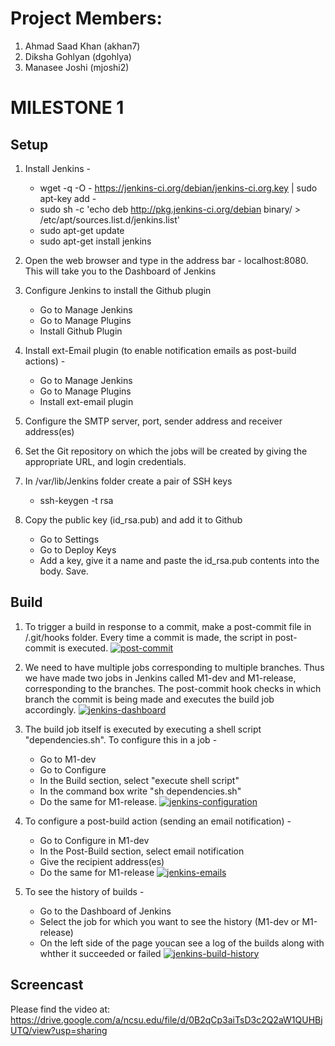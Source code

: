 # Project Members:
1. Ahmad Saad Khan (akhan7)
2. Diksha Gohlyan (dgohlya)
3. Manasee Joshi (mjoshi2)

# MILESTONE 1

## Setup

1. Install Jenkins - 
    -   wget -q -O - https://jenkins-ci.org/debian/jenkins-ci.org.key | sudo apt-key add -
    -   sudo sh -c 'echo deb http://pkg.jenkins-ci.org/debian binary/ > /etc/apt/sources.list.d/jenkins.list'
    -   sudo apt-get update
    -   sudo apt-get install jenkins

2. Open the web browser and type in the address bar - localhost:8080. This will take you to the Dashboard of Jenkins

3. Configure Jenkins to install the Github plugin
    - Go to Manage Jenkins 
    - Go to Manage Plugins
    - Install Github Plugin

4. Install ext-Email plugin (to enable notification emails as post-build actions) -
    - Go to Manage Jenkins
    - Go to Manage Plugins
    - Install ext-email plugin 

5. Configure the SMTP server, port, sender address and receiver address(es)

6. Set the Git repository on which the jobs will be created by giving the appropriate URL, and login credentials.

7. In /var/lib/Jenkins folder create a pair of SSH keys
    - ssh-keygen -t rsa

8. Copy the public key (id_rsa.pub) and add it to Github
    - Go to Settings
    - Go to Deploy Keys
    - Add a key, give it a name and paste the id_rsa.pub contents into the body. Save.


## Build

1. To trigger a build in response to a commit, make a post-commit file in /.git/hooks folder. Every time a commit is made, the script in post-commit is executed.
[![post-commit](https://github.ncsu.edu/akhan7/DevOps-Project/blob/master/Screenshots/postcommit.png)](#post-commit)

2. We need to have multiple jobs corresponding to multiple branches. Thus we have made two jobs in Jenkins called M1-dev and M1-release, corresponding to the branches. The post-commit hook checks in which branch the commit is being made and executes the build job accordingly.
[![jenkins-dashboard](https://github.ncsu.edu/akhan7/DevOps-Project/blob/master/Screenshots/jenkins.png)](#jenkins-dashboard)

3. The build job itself is executed by executing a shell script "dependencies.sh". To configure this in a job -
    - Go to M1-dev
    - Go to Configure
    - In the Build section, select "execute shell script"
    - In the command box write "sh dependencies.sh"
    - Do the same for M1-release.
[![jenkins-configuration](https://github.ncsu.edu/akhan7/DevOps-Project/blob/master/Screenshots/jenkins_config.png)](#jenkins-configuration)

4. To configure a post-build action (sending an email notification) -
    - Go to Configure in M1-dev
    - In the Post-Build section, select email notification
    - Give the recipient address(es)
    - Do the same for M1-release
[![jenkins-emails](https://github.ncsu.edu/akhan7/DevOps-Project/blob/master/Screenshots/emails.png)](#jenkins-emails)

5. To see the history of builds - 
    - Go to the Dashboard of Jenkins
    - Select the job for which you want to see the history (M1-dev or M1-release)
    - On the left side of the page youcan see a log of the builds along with whther it succeeded or failed
[![jenkins-build-history](https://github.ncsu.edu/akhan7/DevOps-Project/blob/master/Screenshots/build_history.png)](#jenkins-build-history)

## Screencast
Please find the video at:
https://drive.google.com/a/ncsu.edu/file/d/0B2qCp3aiTsD3c2Q2aW1QUHBjUTQ/view?usp=sharing


